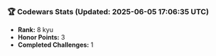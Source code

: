 ### 🏆 Codewars Stats (Updated: 2025-06-05 17:06:35 UTC)

- **Rank:** 8 kyu
- **Honor Points:** 3
- **Completed Challenges:** 1
